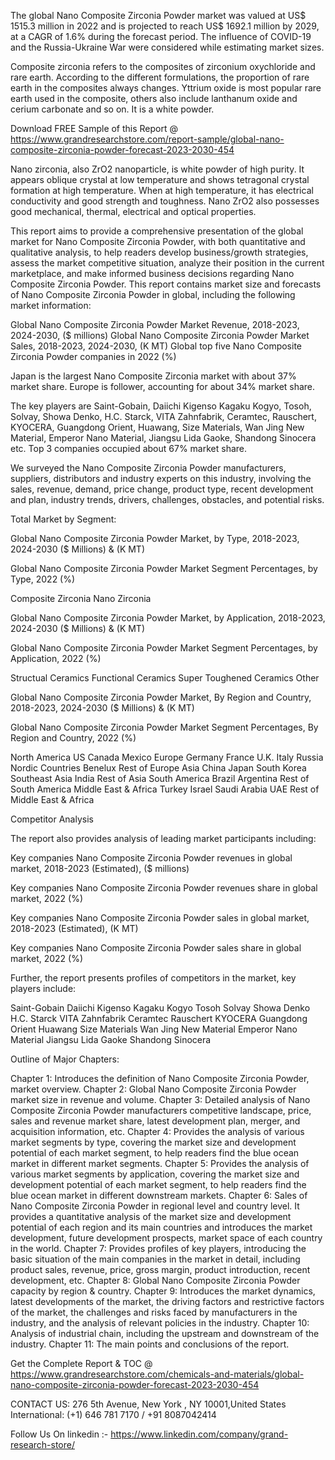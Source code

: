 
The global Nano Composite Zirconia Powder market was valued at US$ 1515.3 million in 2022 and is projected to reach US$ 1692.1 million by 2029, at a CAGR of 1.6% during the forecast period. The influence of COVID-19 and the Russia-Ukraine War were considered while estimating market sizes.

Composite zirconia refers to the composites of zirconium oxychloride and rare earth. According to the different formulations, the proportion of rare earth in the composites always changes. Yttrium oxide is most popular rare earth used in the composite, others also include lanthanum oxide and cerium carbonate and so on. It is a white powder.

Download FREE Sample of this Report @ https://www.grandresearchstore.com/report-sample/global-nano-composite-zirconia-powder-forecast-2023-2030-454

Nano zirconia, also ZrO2 nanoparticle, is white powder of high purity. It appears oblique crystal at low temperature and shows tetragonal crystal formation at high temperature. When at high temperature, it has electrical conductivity and good strength and toughness. Nano ZrO2 also possesses good mechanical, thermal, electrical and optical properties.

This report aims to provide a comprehensive presentation of the global market for Nano Composite Zirconia Powder, with both quantitative and qualitative analysis, to help readers develop business/growth strategies, assess the market competitive situation, analyze their position in the current marketplace, and make informed business decisions regarding Nano Composite Zirconia Powder. This report contains market size and forecasts of Nano Composite Zirconia Powder in global, including the following market information:

Global Nano Composite Zirconia Powder Market Revenue, 2018-2023, 2024-2030, ($ millions)
Global Nano Composite Zirconia Powder Market Sales, 2018-2023, 2024-2030, (K MT)
Global top five Nano Composite Zirconia Powder companies in 2022 (%)

Japan is the largest Nano Composite Zirconia market with about 37% market share. Europe is follower, accounting for about 34% market share.

The key players are Saint-Gobain, Daiichi Kigenso Kagaku Kogyo, Tosoh, Solvay, Showa Denko, H.C. Starck, VITA Zahnfabrik, Ceramtec, Rauschert, KYOCERA, Guangdong Orient, Huawang, Size Materials, Wan Jing New Material, Emperor Nano Material, Jiangsu Lida Gaoke, Shandong Sinocera etc. Top 3 companies occupied about 67% market share.

We surveyed the Nano Composite Zirconia Powder manufacturers, suppliers, distributors and industry experts on this industry, involving the sales, revenue, demand, price change, product type, recent development and plan, industry trends, drivers, challenges, obstacles, and potential risks.

Total Market by Segment:

Global Nano Composite Zirconia Powder Market, by Type, 2018-2023, 2024-2030 ($ Millions) & (K MT)

Global Nano Composite Zirconia Powder Market Segment Percentages, by Type, 2022 (%)

Composite Zirconia
Nano Zirconia

Global Nano Composite Zirconia Powder Market, by Application, 2018-2023, 2024-2030 ($ Millions) & (K MT)

Global Nano Composite Zirconia Powder Market Segment Percentages, by Application, 2022 (%)

Structual Ceramics
Functional Ceramics
Super Toughened Ceramics
Other

Global Nano Composite Zirconia Powder Market, By Region and Country, 2018-2023, 2024-2030 ($ Millions) & (K MT)

Global Nano Composite Zirconia Powder Market Segment Percentages, By Region and Country, 2022 (%)

North America
US
Canada
Mexico
Europe
Germany
France
U.K.
Italy
Russia
Nordic Countries
Benelux
Rest of Europe
Asia
China
Japan
South Korea
Southeast Asia
India
Rest of Asia
South America
Brazil
Argentina
Rest of South America
Middle East & Africa
Turkey
Israel
Saudi Arabia
UAE
Rest of Middle East & Africa

Competitor Analysis

The report also provides analysis of leading market participants including:

Key companies Nano Composite Zirconia Powder revenues in global market, 2018-2023 (Estimated), ($ millions)

Key companies Nano Composite Zirconia Powder revenues share in global market, 2022 (%)

Key companies Nano Composite Zirconia Powder sales in global market, 2018-2023 (Estimated), (K MT)

Key companies Nano Composite Zirconia Powder sales share in global market, 2022 (%)

Further, the report presents profiles of competitors in the market, key players include:

Saint-Gobain
Daiichi Kigenso Kagaku Kogyo
Tosoh
Solvay
Showa Denko
H.C. Starck
VITA Zahnfabrik
Ceramtec
Rauschert
KYOCERA
Guangdong Orient
Huawang
Size Materials
Wan Jing New Material
Emperor Nano Material
Jiangsu Lida Gaoke
Shandong Sinocera

Outline of Major Chapters:

Chapter 1: Introduces the definition of Nano Composite Zirconia Powder, market overview.
Chapter 2: Global Nano Composite Zirconia Powder market size in revenue and volume.
Chapter 3: Detailed analysis of Nano Composite Zirconia Powder manufacturers competitive landscape, price, sales and revenue market share, latest development plan, merger, and acquisition information, etc.
Chapter 4: Provides the analysis of various market segments by type, covering the market size and development potential of each market segment, to help readers find the blue ocean market in different market segments.
Chapter 5: Provides the analysis of various market segments by application, covering the market size and development potential of each market segment, to help readers find the blue ocean market in different downstream markets.
Chapter 6: Sales of Nano Composite Zirconia Powder in regional level and country level. It provides a quantitative analysis of the market size and development potential of each region and its main countries and introduces the market development, future development prospects, market space of each country in the world.
Chapter 7: Provides profiles of key players, introducing the basic situation of the main companies in the market in detail, including product sales, revenue, price, gross margin, product introduction, recent development, etc.
Chapter 8: Global Nano Composite Zirconia Powder capacity by region & country.
Chapter 9: Introduces the market dynamics, latest developments of the market, the driving factors and restrictive factors of the market, the challenges and risks faced by manufacturers in the industry, and the analysis of relevant policies in the industry.
Chapter 10: Analysis of industrial chain, including the upstream and downstream of the industry.
Chapter 11: The main points and conclusions of the report.

Get the Complete Report & TOC @ https://www.grandresearchstore.com/chemicals-and-materials/global-nano-composite-zirconia-powder-forecast-2023-2030-454

CONTACT US:
276 5th Avenue, New York , NY 10001,United States
International: (+1) 646 781 7170 / +91 8087042414

Follow Us On linkedin :- https://www.linkedin.com/company/grand-research-store/
